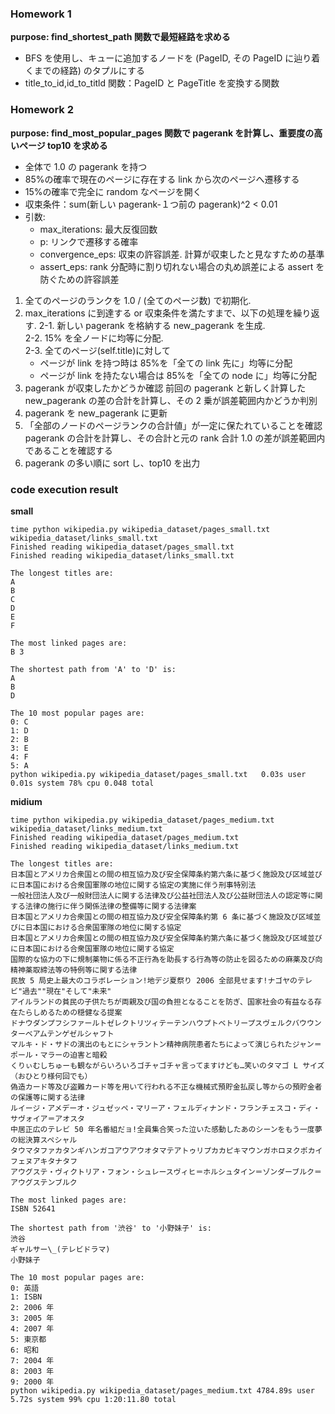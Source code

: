 ### Homework 1

**purpose: find_shortest_path 関数で最短経路を求める**

-   BFS を使用し、キューに追加するノードを (PageID, その PageID に辿り着くまでの経路) のタプルにする
-   title_to_id,id_to_titld 関数：PageID と PageTitle を変換する関数

### Homework 2

**purpose: find_most_popular_pages 関数で pagerank を計算し、重要度の高いページ top10 を求める**

-   全体で 1.0 の pagerank を持つ
-   85%の確率で現在のページに存在する link から次のページへ遷移する
-   15%の確率で完全に random なページを開く
-   収束条件：sum(新しい pagerank-１つ前の pagerank)^2 < 0.01
-   引数:
    -   max_iterations: 最大反復回数
    -   p: リンクで遷移する確率
    -   convergence_eps: 収束の許容誤差. 計算が収束したと見なすための基準
    -   assert_eps: rank 分配時に割り切れない場合の丸め誤差による assert を防ぐための許容誤差

1. 全てのページのランクを 1.0 / (全てのページ数) で初期化.
2. max_iterations に到達する or 収束条件を満たすまで、以下の処理を繰り返す.
   2-1. 新しい pagerank を格納する new_pagerank を生成.  
   2-2. 15% を全ノードに均等に分配.  
   2-3. 全てのページ(self.title)に対して
    - ページが link を持つ時は 85%を「全ての link 先に」均等に分配
    - ページが link を持たない場合は 85%を「全ての node に」均等に分配
3. pagerank が収束したかどうか確認
   前回の pagerank と新しく計算した new_pagerank の差の合計を計算し、その 2 乗が誤差範囲内かどうか判別
4. pagerank を new_pagerank に更新
5. 「全部のノードのページランクの合計値」が一定に保たれていることを確認
   pagerank の合計を計算し、その合計と元の rank 合計 1.0 の差が誤差範囲内であることを確認する
6. pagerank の多い順に sort し、top10 を出力

### code execution result

**small**

```
time python wikipedia.py wikipedia_dataset/pages_small.txt wikipedia_dataset/links_small.txt
Finished reading wikipedia_dataset/pages_small.txt
Finished reading wikipedia_dataset/links_small.txt

The longest titles are:
A
B
C
D
E
F

The most linked pages are:
B 3

The shortest path from 'A' to 'D' is:
A
B
D

The 10 most popular pages are:
0: C
1: D
2: B
3: E
4: F
5: A
python wikipedia.py wikipedia_dataset/pages_small.txt   0.03s user 0.01s system 78% cpu 0.048 total
```

**midium**

```
time python wikipedia.py wikipedia_dataset/pages_medium.txt wikipedia_dataset/links_medium.txt
Finished reading wikipedia_dataset/pages_medium.txt
Finished reading wikipedia_dataset/links_medium.txt

The longest titles are:
日本国とアメリカ合衆国との間の相互協力及び安全保障条約第六条に基づく施設及び区域並びに日本国における合衆国軍隊の地位に関する協定の実施に伴う刑事特別法
一般社団法人及び一般財団法人に関する法律及び公益社団法人及び公益財団法人の認定等に関する法律の施行に伴う関係法律の整備等に関する法律案
日本国とアメリカ合衆国との間の相互協力及び安全保障条約第 6 条に基づく施設及び区域並びに日本国における合衆国軍隊の地位に関する協定
日本国とアメリカ合衆国との間の相互協力及び安全保障条約第六条に基づく施設及び区域並びに日本国における合衆国軍隊の地位に関する協定
国際的な協力の下に規制薬物に係る不正行為を助長する行為等の防止を図るための麻薬及び向精神薬取締法等の特例等に関する法律
民放 5 局史上最大のコラボレーション!地デジ夏祭り 2006 全部見せます!ナゴヤのテレビ"過去""現在"そして"未来"
アイルランドの貧民の子供たちが両親及び国の負担となることを防ぎ、国家社会の有益なる存在たらしめるための穏健なる提案
ドナウダンプフシファールトゼレクトリツィテーテンハウプトベトリープスヴェルクバウウンターベアムテンゲゼルシャフト
マルキ・ド・サドの演出のもとにシャラントン精神病院患者たちによって演じられたジャン＝ポール・マラーの迫害と暗殺
くりぃむしちゅーも観ながらいろいろゴチャゴチャ言ってますけども…笑いのタマゴ L サイズ（おひとり様何回でも）
偽造カード等及び盗難カード等を用いて行われる不正な機械式預貯金払戻し等からの預貯金者の保護等に関する法律
ルイージ・アメデーオ・ジュゼッペ・マリーア・フェルディナンド・フランチェスコ・ディ・サヴォイア＝アオスタ
中居正広のテレビ 50 年名番組だョ!全員集合笑った泣いた感動したあのシーンをもう一度夢の総決算スペシャル
タウマタファカタンギハンガコアウアウオタマテアトゥリプカカピキマウンガホロヌクポカイフェヌアキタナタフ
アウグステ・ヴィクトリア・フォン・シュレースヴィヒ＝ホルシュタイン＝ゾンダーブルク＝アウグステンブルク

The most linked pages are:
ISBN 52641

The shortest path from '渋谷' to '小野妹子' is:
渋谷
ギャルサー\_(テレビドラマ)
小野妹子

The 10 most popular pages are:
0: 英語
1: ISBN
2: 2006 年
3: 2005 年
4: 2007 年
5: 東京都
6: 昭和
7: 2004 年
8: 2003 年
9: 2000 年
python wikipedia.py wikipedia_dataset/pages_medium.txt 4784.89s user 5.72s system 99% cpu 1:20:11.80 total
```
